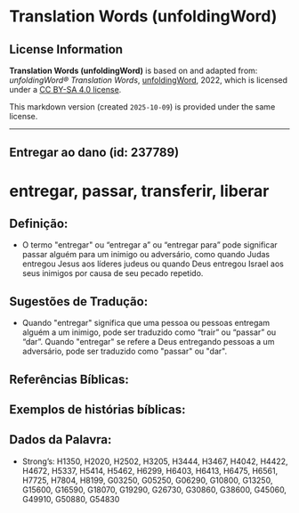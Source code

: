 # Translation Words (unfoldingWord)

## License Information

**Translation Words (unfoldingWord)** is based on and adapted from: _unfoldingWord® Translation Words_, [unfoldingWord](https://unfoldingword.org/utw), 2022, which is licensed under a [CC BY-SA 4.0 license](https://creativecommons.org/licenses/by-sa/4.0/legalcode.en).

This markdown version (created `2025-10-09`) is provided under the same license.



--------------------------------

## Entregar ao dano (id: 237789)

entregar, passar, transferir, liberar
=====================================

Definição:
----------

* O termo "entregar" ou “entregar a” ou “entregar para” pode significar passar alguém para um inimigo ou adversário, como quando Judas entregou Jesus aos líderes judeus ou quando Deus entregou Israel aos seus inimigos por causa de seu pecado repetido.

Sugestões de Tradução:
----------------------

* Quando "entregar" significa que uma pessoa ou pessoas entregam alguém a um inimigo, pode ser traduzido como “trair” ou “passar” ou “dar”. Quando "entregar" se refere a Deus entregando pessoas a um adversário, pode ser traduzido como "passar" ou "dar".

Referências Bíblicas:
---------------------

Exemplos de histórias bíblicas:
-------------------------------

Dados da Palavra:
-----------------

* Strong’s: H1350, H2020, H2502, H3205, H3444, H3467, H4042, H4422, H4672, H5337, H5414, H5462, H6299, H6403, H6413, H6475, H6561, H7725, H7804, H8199, G03250, G05250, G06290, G10800, G13250, G15600, G16590, G18070, G19290, G26730, G30860, G38600, G45060, G49910, G50880, G54830


